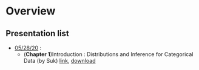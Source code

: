 # Overview

## Presentation list
  - [05/28/20](https://github.com/chunhyonho/GROUP_STUDY/tree/master/Categorical%20Data%20Analysis/052720) : 
    - (**Chapter 1**)Introduction : Distributions and Inference for Categorical Data (by Suk)
    [link](https://github.com/chunhyonho/GROUP_STUDY/blob/master/Categorical%20Data%20Analysis/052720/cda%5Bch1%5D.pdf), 
    [download](https://github.com/chunhyonho/GROUP_STUDY/raw/master/Categorical%20Data%20Analysis/052720/cda%5Bch1%5D.pdf)   
